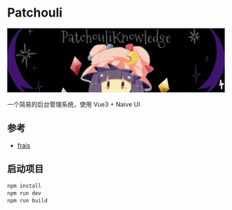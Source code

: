 # Patchouli

![patchouli](./src/assets/logo.jpg)

一个简易的后台管理系统，使用 Vue3 + Naive UI

## 参考
- [frais](https://github.com/cosmoscatts/frais)

## 启动项目

```sh
npm install
npm run dev
npm run build
```

